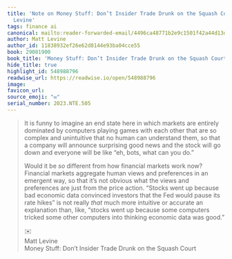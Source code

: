 ```yaml
---
title: 'Note on Money Stuff: Don’t Insider Trade Drunk on the Squash Court via Matt
  Levine'
tags: finance ai
canonical: mailto:reader-forwarded-email/4496ca48771b2e9c1501f42a44d13d87
author: Matt Levine
author_id: 11838932ef26e62d8144e93ba04cce55
book: 29081900
book_title: 'Money Stuff: Don’t Insider Trade Drunk on the Squash Court'
hide_title: true
highlight_id: 548988796
readwise_url: https://readwise.io/open/548988796
image:
favicon_url:
source_emoji: "✉️"
serial_number: 2023.NTE.505
---
```

> It is funny to imagine an end state here in which markets are entirely dominated by computers playing games with each other that are so complex and unintuitive that no human can understand them, so that a company will announce surprising good news and the stock will go down and everyone will be like “eh, bots, what can you do.”
> 
> Would it be *so* different from how financial markets work now? Financial markets aggregate human views and preferences in an emergent way, so that it’s not obvious what the views and preferences are just from the price action. “Stocks went up because bad economic data convinced investors that the Fed would pause its rate hikes” is not really *that* much more intuitive or accurate an explanation than, like, “stocks went up because some computers tricked some other computers into thinking economic data was good.”
> <div class="quoteback-footer"><div class="quoteback-avatar"><span class="mini-emoji"> ✉️</span></div><div class="quoteback-metadata"><div class="metadata-inner"><span style="display:none">FROM:</span><div aria-label="Matt Levine" class="quoteback-author"> Matt Levine</div><div aria-label="Money Stuff: Don’t Insider Trade Drunk on the Squash Court" class="quoteback-title"> Money Stuff: Don’t Insider Trade Drunk on the Squash Court</div></div></div></div>